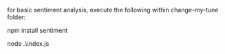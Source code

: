 for basic sentiment analysis, execute the following within change-my-tune folder:

npm install sentiment

node .\index.js
